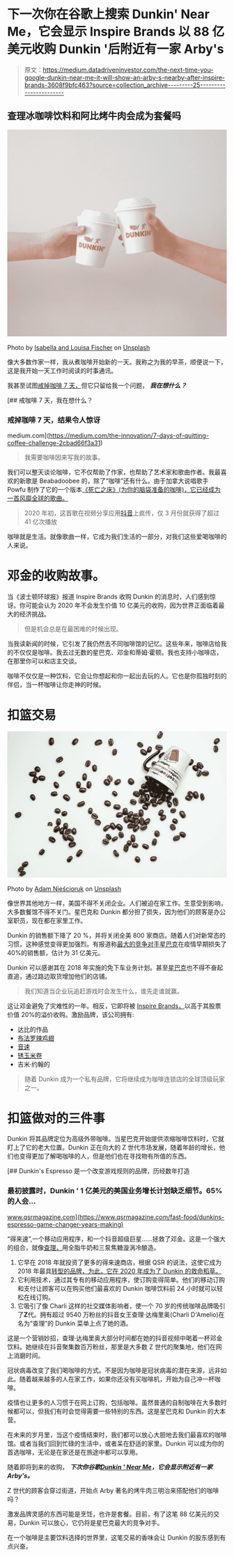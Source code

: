 # 下一次你在谷歌上搜索 Dunkin' Near Me，它会显示 Inspire Brands 以 88 亿美元收购 Dunkin '后附近有一家 Arby's

> 原文：<https://medium.datadriveninvestor.com/the-next-time-you-google-dunkin-near-me-it-will-show-an-arby-s-nearby-after-inspire-brands-3608f9bfc463?source=collection_archive---------25----------------------->

## 查理冰咖啡饮料和阿比烤牛肉会成为套餐吗

![](img/e92e784cf6f8631f15c3e0e4180924b0.png)

Photo by [Isabella and Louisa Fischer](https://unsplash.com/@twinsfisch?utm_source=medium&utm_medium=referral) on [Unsplash](https://unsplash.com?utm_source=medium&utm_medium=referral)

像大多数作家一样，我从煮咖啡开始新的一天。我称之为我的早茶，顺便说一下，这是我开始一天工作时阅读的时事通讯。

我甚至试图[戒掉咖啡 7 天，](https://medium.com/the-innovation/7-days-of-quitting-coffee-challenge-2cbad66f3a31)但它只留给我一个问题， ***我在想什么？***

[](https://medium.com/the-innovation/7-days-of-quitting-coffee-challenge-2cbad66f3a31) [## 戒咖啡 7 天，我在想什么？

### 戒掉咖啡 7 天，结果令人惊讶

medium.com](https://medium.com/the-innovation/7-days-of-quitting-coffee-challenge-2cbad66f3a31) 

> 我需要咖啡因来写我的故事。

我们可以整天谈论咖啡，它不仅帮助了作家，也帮助了艺术家和歌曲作者。我最喜欢的新歌是 Beabadoobee 的，除了“咖啡”还有什么。由于加拿大说唱歌手 Powfu 制作了它的一个版本[《死亡之床》(为你的脑袋准备的咖啡)，它已经成为一首风靡全球的歌曲。](https://en.wikipedia.org/wiki/Death_Bed_(Coffee_for_Your_Head))

> 2020 年初，这首歌在视频分享应用[抖音](https://en.wikipedia.org/wiki/Death_Bed_(Coffee_for_Your_Head))上疯传，仅 3 月份就获得了超过 41 亿次播放

咖啡就是生活。就像歌曲一样，它成为我们生活的一部分，对我们这些爱喝咖啡的人来说。

# 邓金的收购故事。

当《波士顿环球报》报道 Inspire Brands 收购 Dunkin 的消息时，人们感到惊讶。你可能会认为 2020 年不会发生价值 10 亿美元的收购，因为世界正面临着最大的经济挑战。

> 但是机会总是在最困难的时候出现。

当我读新闻的时候，它引发了我仍然去不同咖啡馆的记忆。这些年来，咖啡店给我的不仅仅是咖啡。我去过无数的星巴克、邓金和蒂姆·霍顿。我也支持小咖啡店，在那里你可以和店主交谈。

咖啡不仅仅是一种饮料，它会让你想起和你一起出去玩的人。它也是你孤独时刻的伴侣，当一杯咖啡让你走神的时候。

# 扣篮交易

![](img/e90ba386e0797ee8364c06c84d90267b.png)

Photo by [Adam Nieścioruk](https://unsplash.com/@adamsky1973?utm_source=medium&utm_medium=referral) on [Unsplash](https://unsplash.com?utm_source=medium&utm_medium=referral)

像世界其他地方一样，美国不得不关闭企业。人们被迫在家工作。生意受到影响，大多数餐馆不得不关门。星巴克和 Dunkin 都分担了损失，因为他们的顾客是办公室职员，现在都在家里工作。

Dunkin 的销售额下降了 20 %，并将关闭全美 800 家商店。随着人们对新常态的习惯，这种感觉变得更加强烈。有报道称[最大的竞争对手星巴克](https://www.cnbc.com/2020/07/28/starbucks-sbux-q3-2020-earnings.html)在疫情早期损失了 40%的销售额，估计为 31 亿美元。

Dunkin 可以感谢其在 2018 年实施的免下车业务计划。甚至[星巴克](https://stories.starbucks.com/stories/2020/starbucks-to-accelerate-expansion-of-drive-thru-pickup-and-curbside-pickup/)也不得不奋起直追，通过路边取货增加他们的店铺。

> 我们知道当企业玩追赶游戏时会发生什么，谁先走谁就赢。

这让邓金避免了灾难性的一年。相反，它即将被 [Inspire Brands，](https://inspirebrands.com/)以高于其股票价值 20%的溢价收购。激励品牌，该公司拥有:

*   达比的作品
*   [布法罗辣鸡翅](https://buffalowildwings.com/)
*   [音速](https://sonicdrivein.com/)
*   [锈玉米卷](https://rustytaco.com/)
*   吉米·约翰的

> 随着 Dunkin 成为一个私有品牌，它将继续成为咖啡连锁店的全球顶级玩家之一。

# 扣篮做对的三件事

Dunkin 将其品牌定位为高级外带咖啡。当星巴克开始提供浓缩咖啡饮料时，它就盯上了它的老大位置。Dunkin 正在向大的 Z 世代市场发展，随着年龄的增长，他们也变得更加了解喝咖啡的人，但是他们也在寻找物有所值的东西。

[](https://www.qsrmagazine.com/fast-food/dunkins-espresso-game-changer-years-making) [## Dunkin's Espresso 是一个改变游戏规则的品牌，历经数年打造

### 最初披露时，Dunkin ' 1 亿美元的美国业务增长计划缺乏细节。65%的人会…

www.qsrmagazine.com](https://www.qsrmagazine.com/fast-food/dunkins-espresso-game-changer-years-making) 

“得来速”,一个移动应用程序，和一个抖音超级巨星……拯救了邓金。这是一个强大的组合，就像[查理，](https://www.tiktok.com/@charlidamelio?lang=en)用全脂牛奶和三泵焦糖漩涡冷酿造。

1.  它早在 2018 年就投资了更多的得来速商店，根据 QSR 的说法，这使它成为 2018 年最具[转型的品牌，为此，它在 2020 年成为了 Dunkin 的救命稻草。](https://www.qsrmagazine.com/fast-food/why-dunkin-was-2018s-most-transformational-brand)
2.  它利用技术，通过其专有的移动应用程序，使订购变得简单。他们的移动订购和支付让顾客可以在购买他们最喜欢的 Dunkin 咖啡饮料前 24 小时就可以轻松在线订购。
3.  它吸引了像 Charli 这样的社交媒体影响者，使一个 70 岁的传统咖啡品牌吸引了**Z**代。拥有超过 9540 万粉丝的抖音女王查理·达梅里奥(Charli D'Amelio)在名为“查理”的 Dunkin 菜单上点了她的酒。

这是一个营销妙招，查理·达梅里奥大部分时间都在她的抖音视频中喝着一杯邓金饮料。她继续在抖音聚集数百万粉丝，那里是大多数 Z 世代的聚集地，他们在网上消磨时间。

冠状病毒改变了我们喝咖啡的方式。不是因为咖啡是冠状病毒的潜在来源，远非如此。随着越来越多的人在家工作，如果你还没有买咖啡机，开始为自己冲一杯咖啡。

疫情也让更多的人习惯于在网上订购，包括咖啡。虽然普通的自制咖啡在大多数时候都可以，但我们有时会觉得需要一些特别的东西。这是星巴克和 Dunkin 的大本营。

在未来的岁月里，当这个疫情结束时，我们都可以放心大胆地去我们最喜欢的咖啡馆。或者当我们回到忙碌的生活中，或者呆在舒适的家里。Dunkin 可以成为你的首选咖啡，无论是在家还是在旅途中都可以享用。

随着即将到来的收购， ***下次你谷歌***[***Dunkin ' Near Me***](https://trends.google.com/trends/explore?date=all&geo=US&q=dunkin%20near%20me)***，它会显示附近有一家 Arby's。***

Z 世代的顾客会穿过街道，开始点 Arby 著名的烤牛肉三明治来搭配他们的咖啡吗？

激发品牌灵感的东西可能是烹饪，也许是套餐。目前，有了这笔 88 亿美元的交易，Dunkin 可以放心，它仍将是星巴克最大的竞争对手。

在一个咖啡是主要饮料选择的世界里，这笔交易的香味会让 Dunkin 的股东感到有点兴奋。